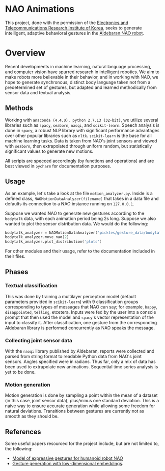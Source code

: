 # NAO Animations

This project, done with the permission of the [Electronics and Telecommunications Research Institute of Korea](https://etri.re.kr/eng/main/main.etri), seeks to generate intelligent, adaptive behavioral gestures in the [Aldebaran NAO robot](https://www.ald.softbankrobotics.com/en/cool-robots/nao).

# Overview

Recent developments in machine learning, natural language processing, and computer vision have spurred research in intelligent robotics. We aim to make robots more believable in their behavior, and in working with NAO, we hope to generate synchronous, distinct body language taken not from a predetermined set of gestures, but adapted and learned methodically from sensor data and textual analysis.

## Methods

Working with `anaconda (4.4.0), python 2.7.13 (32-bit)`, we utilize several libraries such as `spacy`, `seaborn`, `naoqi`, and `scikit-learn`. Speech analysis is done in `spacy`, a robust NLP library with significant performance advantages over other popular libraries such as `nltk`. `scikit-learn` is the base for all machine learning tasks. Data is taken from NAO's joint sensors and viewed with `seaborn`, then extrapolated through uniform random, but statistically significant values to generate new motions.

All scripts are specced accordingly (by functions and operations) and are best viewed in `pycharm` for documentation purposes.

## Usage

As an example, let's take a look at the file `motion_analyzer.py`. Inside is a defined class, `NAOMotionDataAnalyzer(filename)` that takes in a data file and defaults its connection to a NAO instance running on `127.0.0.1`.

Suppose we wanted NAO to generate new gestures according to the `bodytalk` data, with each animation period being 2s long. Suppose we also wanted to plot the sensor distribution data. We would do the following:

```python
bodytalk_analyzer = NAOMotionDataAnalyzer('pickles/gesture_data/bodytalk.pickle')
bodytalk_analyzer.move_nao(2)
bodytalk_analyzer.plot_distribution('plots')
```

For other modules and their usage, refer to the documentation included in their files.

## Phases

### Textual classification

This was done by training a multilayer perceptron model (default parameters provided in `scikit-learn`) with 9 classification groups corresponding to types of messages that NAO can say; for example, `happy`, `disappointed`, `telling`, etcetera. Inputs were fed by the user into a console prompt that then used the model and `spacy`'s vector representation of the input to classify it. After classification, one gesture from the corresponding Aldebaran library is performed concurrently as NAO speaks the message.

### Collecting joint sensor data

With the `naoqi` library published by Aldebaran, reports were collected and parsed from string format to readable Python data from NAO's joint sensors. Angles specified were in radians. Thus far, only a mix of data has been used to extrapolate new animations. Sequential time series analysis is yet to be done.

### Motion generation

Motion generation is done by sampling a point within the mean of a dataset (in this case, joint sensor data), plus/minus one standard deviation. This is a naive way to ensure accurate generation while allowing some freedom for natural deviations. Transitions between gestures are currently not as smooth as they should be.

## References

Some useful papers resourced for the project include, but are not limited to, the following:

- [Model of expressive gestures for humanoid robot NAO](http://pages.isir.upmc.fr/~achard/GdR/p2.pdf)
- [Gesture generation with low-dimensional embeddings](http://ict.usc.edu/pubs/Gesture%20generation%20with%20low-dimensional%20embeddings.pdf).
